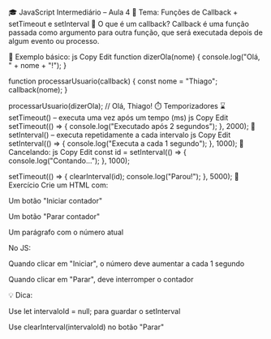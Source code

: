 🎓 JavaScript Intermediário – Aula 4
🔹 Tema: Funções de Callback + setTimeout e setInterval
🔁 O que é um callback?
Callback é uma função passada como argumento para outra função, que será executada depois de algum evento ou processo.

📌 Exemplo básico:
js
Copy
Edit
function dizerOla(nome) {
  console.log("Olá, " + nome + "!");
}

function processarUsuario(callback) {
  const nome = "Thiago";
  callback(nome);
}

processarUsuario(dizerOla); // Olá, Thiago!
⏱️ Temporizadores
⌛ setTimeout() – executa uma vez após um tempo (ms)
js
Copy
Edit
setTimeout(() => {
  console.log("Executado após 2 segundos");
}, 2000);
🔁 setInterval() – executa repetidamente a cada intervalo
js
Copy
Edit
setInterval(() => {
  console.log("Executa a cada 1 segundo");
}, 1000);
🚫 Cancelando:
js
Copy
Edit
const id = setInterval(() => {
  console.log("Contando...");
}, 1000);

setTimeout(() => {
  clearInterval(id);
  console.log("Parou!");
}, 5000);
🧪 Exercício
Crie um HTML com:

Um botão "Iniciar contador"

Um botão "Parar contador"

Um parágrafo com o número atual

No JS:

Quando clicar em "Iniciar", o número deve aumentar a cada 1 segundo

Quando clicar em "Parar", deve interromper o contador

💡 Dica:

Use let intervaloId = null; para guardar o setInterval

Use clearInterval(intervaloId) no botão "Parar"

